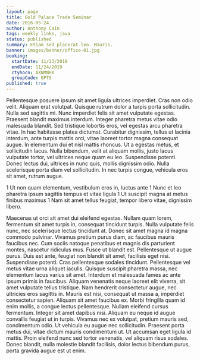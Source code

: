 ```yaml
---
layout: page
title: Gold Palace Trade Seminar
date: 2016-05-24
author: Anthony Cain
tags: weekly links, java
status: published
summary: Etiam sed placerat leo. Mauris.
banner: images/banner/office-01.jpg
booking:
  startDate: 11/23/2019
  endDate: 11/24/2019
  ctyhocn: AXNMNHX
  groupCode: GPTS
published: true
---
```

Pellentesque posuere ipsum sit amet ligula ultrices imperdiet. Cras non odio velit. Aliquam erat volutpat. Quisque rutrum dolor a turpis porta sollicitudin. Nulla sed sagittis mi. Nunc imperdiet felis sit amet vulputate egestas. Praesent blandit maximus interdum.
Integer pharetra metus vitae odio malesuada blandit. Sed tristique lobortis eros, vel egestas arcu pharetra vitae. In hac habitasse platea dictumst. Curabitur dignissim, tellus ut lacinia interdum, ante turpis mattis orci, vitae laoreet tortor magna consequat augue. In elementum dui et nisl mattis rhoncus. Ut a egestas metus, et sollicitudin lacus. Nulla bibendum, velit at aliquam mollis, justo lacus vulputate tortor, vel ultrices neque quam eu leo. Suspendisse potenti. Donec lectus dui, ultrices in nunc quis, mollis dignissim odio. Nulla scelerisque porta diam vel sollicitudin. In nec turpis congue, vehicula eros sit amet, rutrum augue.

1 Ut non quam elementum, vestibulum eros in, luctus ante
1 Nunc et leo pharetra ipsum sagittis tempus et vitae ligula
1 Ut suscipit magna at metus finibus maximus
1 Nam sit amet tellus feugiat, tempor libero vitae, dignissim libero.

Maecenas ut orci sit amet dui eleifend egestas. Nullam quam lorem, fermentum sit amet turpis in, consequat tincidunt turpis. Nulla vulputate felis nunc, nec scelerisque lectus tincidunt at. Donec sit amet magna id magna commodo pulvinar. Vivamus pretium purus diam, ac faucibus mauris faucibus nec. Cum sociis natoque penatibus et magnis dis parturient montes, nascetur ridiculus mus. Fusce ut blandit est. Pellentesque ut augue purus. Duis est ante, feugiat non blandit sit amet, facilisis eget nisi. Suspendisse potenti. Cras pellentesque sodales tincidunt. Pellentesque vel metus vitae urna aliquet iaculis. Quisque suscipit pharetra massa, nec elementum lacus varius sit amet.
Interdum et malesuada fames ac ante ipsum primis in faucibus. Aliquam venenatis neque laoreet elit viverra, sit amet vulputate tellus tristique. Nam hendrerit consectetur augue, nec ultricies eros sagittis in. Mauris est nisi, consequat ut massa a, imperdiet consectetur sapien. Aliquam sit amet faucibus ex. Morbi fringilla quam id enim mollis, a congue lectus pellentesque. Nullam eleifend cursus fermentum. Integer sit amet dapibus nisi. Aliquam eu neque id augue convallis feugiat ut in turpis. Vivamus nec ex volutpat, pretium mauris sed, condimentum odio. Ut vehicula eu augue nec sollicitudin. Praesent porta metus dui, vitae dictum mauris condimentum ut. Ut accumsan eget ligula id mattis. Proin eleifend nunc sed tortor venenatis, vel aliquam risus sodales. Donec blandit, nulla molestie blandit facilisis, dolor lectus bibendum purus, porta gravida augue est ut enim.

